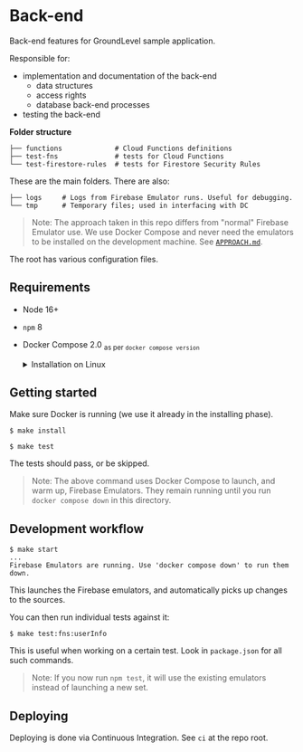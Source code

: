 # Back-end

Back-end features for GroundLevel sample application.

Responsible for:

- implementation and documentation of the back-end
   - data structures
   - access rights
   - database back-end processes 
- testing the back-end

**Folder structure**

```
├── functions             # Cloud Functions definitions
├── test-fns              # tests for Cloud Functions
└── test-firestore-rules  # tests for Firestore Security Rules
```

These are the main folders. There are also:

```
├── logs     # Logs from Firebase Emulator runs. Useful for debugging.
└── tmp      # Temporary files; used in interfacing with DC
```

>Note: The approach taken in this repo differs from "normal" Firebase Emulator use. We use Docker Compose and never need the emulators to be installed on the development machine. See [`APPROACH.md`](APPROACH.md).

The root has various configuration files.

## Requirements

- Node 16+
- `npm` 8
- Docker Compose 2.0 <sub>as per `docker compose version`</sub>

	<details><summary>Installation on Linux</summary>
	If you use a command line version of Docker, follow these instructions to have DC 2.0:
   
   - [Install on Linux](https://docs.docker.com/compose/install/#install-compose-on-linux-systems)

	Alternatively, you can use [Docker Desktop on Linux](https://docs.docker.com/desktop/linux/install/).
	</details>
	
<!-- 
developed with:
- macOS 12.4
- node 18.3
- npm 8.11

- Docker Desktop 4.10.1 with: 3 CPU cores, 2 GB RAM
   - experimental > Enable VirtioFS
-->


## Getting started

Make sure Docker is running (we use it already in the installing phase).

```
$ make install
```

```
$ make test
```

The tests should pass, or be skipped.

>Note: The above command uses Docker Compose to launch, and warm up, Firebase Emulators. They remain running until you run `docker compose down` in this directory.


## Development workflow

```
$ make start
...
Firebase Emulators are running. Use 'docker compose down' to run them down.

```

This launches the Firebase emulators, and automatically picks up changes to the sources.

You can then run individual tests against it:

```
$ make test:fns:userInfo
```

This is useful when working on a certain test. Look in `package.json` for all such commands.

>Note: If you now run `npm test`, it will use the existing emulators instead of launching a new set.


<!-- no it doesn't
## Leaving the scene

```
$ docker compose down
```

Closes the Firebase Emulators, releasing the ports they needed.
-->

## Deploying

Deploying is done via Continuous Integration. See `ci` at the repo root.
